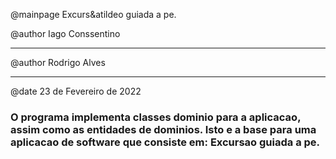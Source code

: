 @mainpage Excurs&atildeo guiada a pe.

@author Iago Conssentino
_______
@author Rodrigo Alves
_______
@date 23 de Fevereiro de 2022

### O programa implementa classes dominio para a aplicacao, assim como as entidades de dominios. Isto e a base para uma aplicacao de software que consiste em: Excursao guiada a pe.
